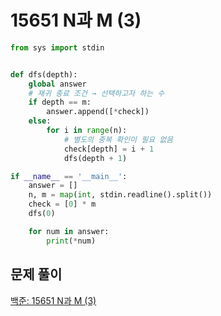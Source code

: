# 15651 N과 M (3)

```python
from sys import stdin


def dfs(depth):
    global answer
    # 재귀 종료 조건 → 선택하고자 하는 수
    if depth == m:
        answer.append([*check])
    else:
        for i in range(n):
            # 별도의 중복 확인이 필요 없음
            check[depth] = i + 1
            dfs(depth + 1)

if __name__ == '__main__':
    answer = []
    n, m = map(int, stdin.readline().split())
    check = [0] * m
    dfs(0)

    for num in answer:
        print(*num)
```



## 문제 풀이

[백준: 15651 N과 M (3)](https://dirmathfl.tistory.com/118)

